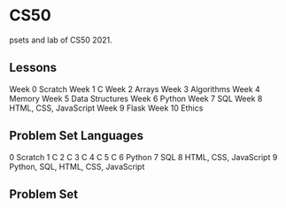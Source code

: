 # CS50
psets and lab of CS50 2021.

## Lessons
Week 0 Scratch
Week 1 C
Week 2 Arrays
Week 3 Algorithms
Week 4 Memory
Week 5 Data Structures
Week 6 Python
Week 7 SQL
Week 8 HTML, CSS, JavaScript
Week 9 Flask
Week 10 Ethics


## Problem Set Languages
0	Scratch
1	C
2	C
3	C
4	C
5	C
6	Python
7	SQL
8	HTML, CSS, JavaScript
9	Python, SQL, HTML, CSS, JavaScript


## Problem Set
